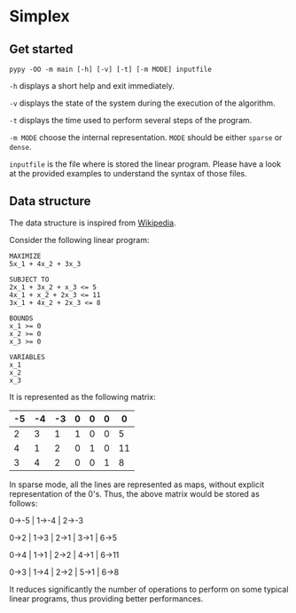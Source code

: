 # Simplex

## Get started

```
pypy -OO -m main [-h] [-v] [-t] [-m MODE] inputfile
```

`-h` displays a short help and exit immediately.

`-v` displays the state of the system during the execution of the algorithm.

`-t` displays the time used to perform several steps of the program.

`-m MODE` choose the internal representation. `MODE` should be either `sparse` or `dense`.

`inputfile` is the file where is stored the linear program. Please have a look at
the provided examples to understand the syntax of those files.


## Data structure

The data structure is inspired from [Wikipedia](https://en.wikipedia.org/wiki/Simplex_algorithm).

Consider the following linear program:

```
MAXIMIZE
5x_1 + 4x_2 + 3x_3

SUBJECT TO
2x_1 + 3x_2 + x_3 <= 5
4x_1 + x_2 + 2x_3 <= 11
3x_1 + 4x_2 + 2x_3 <= 8

BOUNDS
x_1 >= 0
x_2 >= 0
x_3 >= 0

VARIABLES
x_1
x_2
x_3
```

It is represented as the following matrix:

| -5 | -4 | -3 |  0 |  0 |  0 |  0 |
|----|----|----|----|----|----|----|
|  2 |  3 |  1 |  1 |  0 |  0 |  5 |
|  4 |  1 |  2 |  0 |  1 |  0 | 11 |
|  3 |  4 |  2 |  0 |  0 |  1 |  8 |

In sparse mode, all the lines are represented as maps, without explicit representation
of the 0's. Thus, the above matrix would be stored as follows:

0→-5 | 1→-4 | 2→-3

0→2 | 1→3 | 2→1 | 3→1 | 6→5

0→4 | 1→1 | 2→2 | 4→1 | 6→11

0→3 | 1→4 | 2→2 | 5→1 | 6→8

It reduces significantly the number of operations to perform on some typical linear
programs, thus providing better performances.
